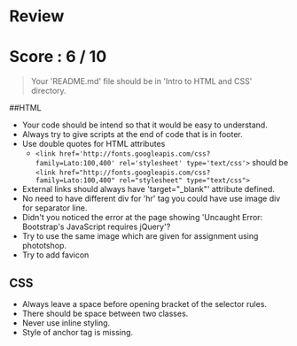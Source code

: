 # Review
# Score : 6 / 10 
> Your 'README.md' file should be in 'Intro to HTML and CSS' directory. 

##HTML 

- Your code should be intend so that it would be easy to understand.
- Always try to give scripts at the end of code that is in footer.
- Use double quotes for HTML attributes 
  - `<link href='http://fonts.googleapis.com/css?family=Lato:100,400' rel='stylesheet' type='text/css'>` should be `<link href="http://fonts.googleapis.com/css?family=Lato:100,400" rel="stylesheet" type="text/css">`
- External links should always have 'target="_blank"' attribute defined.
- No need to have different div for 'hr' tag you could have use image div for separator line.
- Didn't you noticed the error at the page showing 'Uncaught Error: Bootstrap's JavaScript requires jQuery'?
- Try to use the same image which are given for assignment using phototshop.
- Try to add favicon

## CSS

- Always leave a space before opening bracket of the selector rules.
- There should be space between two classes.
- Never use inline styling.
- Style of anchor tag is missing.


 
